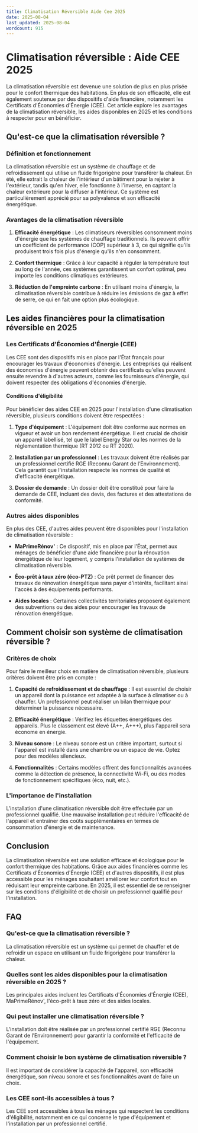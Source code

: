 ```yaml
---
title: Climatisation Réversible Aide Cee 2025
date: 2025-08-04
last_updated: 2025-08-04
wordcount: 915
---
```


# Climatisation réversible : Aide CEE 2025

La climatisation réversible est devenue une solution de plus en plus prisée pour le confort thermique des habitations. En plus de son efficacité, elle est également soutenue par des dispositifs d'aide financière, notamment les Certificats d'Économies d'Énergie (CEE). Cet article explore les avantages de la climatisation réversible, les aides disponibles en 2025 et les conditions à respecter pour en bénéficier.

## Qu'est-ce que la climatisation réversible ?

### Définition et fonctionnement

La climatisation réversible est un système de chauffage et de refroidissement qui utilise un fluide frigorigène pour transférer la chaleur. En été, elle extrait la chaleur de l'intérieur d'un bâtiment pour la rejeter à l'extérieur, tandis qu'en hiver, elle fonctionne à l'inverse, en captant la chaleur extérieure pour la diffuser à l'intérieur. Ce système est particulièrement apprécié pour sa polyvalence et son efficacité énergétique.

### Avantages de la climatisation réversible

1. **Efficacité énergétique** : Les climatiseurs réversibles consomment moins d'énergie que les systèmes de chauffage traditionnels. Ils peuvent offrir un coefficient de performance (COP) supérieur à 3, ce qui signifie qu'ils produisent trois fois plus d'énergie qu'ils n'en consomment.

2. **Confort thermique** : Grâce à leur capacité à réguler la température tout au long de l'année, ces systèmes garantissent un confort optimal, peu importe les conditions climatiques extérieures.

3. **Réduction de l'empreinte carbone** : En utilisant moins d'énergie, la climatisation réversible contribue à réduire les émissions de gaz à effet de serre, ce qui en fait une option plus écologique.

## Les aides financières pour la climatisation réversible en 2025

### Les Certificats d'Économies d'Énergie (CEE)

Les CEE sont des dispositifs mis en place par l'État français pour encourager les travaux d'économies d'énergie. Les entreprises qui réalisent des économies d'énergie peuvent obtenir des certificats qu'elles peuvent ensuite revendre à d'autres acteurs, comme les fournisseurs d'énergie, qui doivent respecter des obligations d'économies d'énergie.

#### Conditions d'éligibilité

Pour bénéficier des aides CEE en 2025 pour l'installation d'une climatisation réversible, plusieurs conditions doivent être respectées :

1. **Type d'équipement** : L'équipement doit être conforme aux normes en vigueur et avoir un bon rendement énergétique. Il est crucial de choisir un appareil labellisé, tel que le label Energy Star ou les normes de la réglementation thermique (RT 2012 ou RT 2020).

2. **Installation par un professionnel** : Les travaux doivent être réalisés par un professionnel certifié RGE (Reconnu Garant de l’Environnement). Cela garantit que l'installation respecte les normes de qualité et d'efficacité énergétique.

3. **Dossier de demande** : Un dossier doit être constitué pour faire la demande de CEE, incluant des devis, des factures et des attestations de conformité.

### Autres aides disponibles

En plus des CEE, d'autres aides peuvent être disponibles pour l'installation de climatisation réversible :

- **MaPrimeRénov'** : Ce dispositif, mis en place par l'État, permet aux ménages de bénéficier d'une aide financière pour la rénovation énergétique de leur logement, y compris l'installation de systèmes de climatisation réversible.

- **Éco-prêt à taux zéro (éco-PTZ)** : Ce prêt permet de financer des travaux de rénovation énergétique sans payer d'intérêts, facilitant ainsi l'accès à des équipements performants.

- **Aides locales** : Certaines collectivités territoriales proposent également des subventions ou des aides pour encourager les travaux de rénovation énergétique.

## Comment choisir son système de climatisation réversible ?

### Critères de choix

Pour faire le meilleur choix en matière de climatisation réversible, plusieurs critères doivent être pris en compte :

1. **Capacité de refroidissement et de chauffage** : Il est essentiel de choisir un appareil dont la puissance est adaptée à la surface à climatiser ou à chauffer. Un professionnel peut réaliser un bilan thermique pour déterminer la puissance nécessaire.

2. **Efficacité énergétique** : Vérifiez les étiquettes énergétiques des appareils. Plus le classement est élevé (A++, A+++), plus l'appareil sera économe en énergie.

3. **Niveau sonore** : Le niveau sonore est un critère important, surtout si l'appareil est installé dans une chambre ou un espace de vie. Optez pour des modèles silencieux.

4. **Fonctionnalités** : Certains modèles offrent des fonctionnalités avancées comme la détection de présence, la connectivité Wi-Fi, ou des modes de fonctionnement spécifiques (éco, nuit, etc.).

### L'importance de l'installation

L'installation d'une climatisation réversible doit être effectuée par un professionnel qualifié. Une mauvaise installation peut réduire l'efficacité de l'appareil et entraîner des coûts supplémentaires en termes de consommation d'énergie et de maintenance.

## Conclusion

La climatisation réversible est une solution efficace et écologique pour le confort thermique des habitations. Grâce aux aides financières comme les Certificats d'Économies d'Énergie (CEE) et d'autres dispositifs, il est plus accessible pour les ménages souhaitant améliorer leur confort tout en réduisant leur empreinte carbone. En 2025, il est essentiel de se renseigner sur les conditions d'éligibilité et de choisir un professionnel qualifié pour l'installation.

## FAQ

### Qu'est-ce que la climatisation réversible ?

La climatisation réversible est un système qui permet de chauffer et de refroidir un espace en utilisant un fluide frigorigène pour transférer la chaleur.

### Quelles sont les aides disponibles pour la climatisation réversible en 2025 ?

Les principales aides incluent les Certificats d'Économies d'Énergie (CEE), MaPrimeRénov', l'éco-prêt à taux zéro et des aides locales.

### Qui peut installer une climatisation réversible ?

L'installation doit être réalisée par un professionnel certifié RGE (Reconnu Garant de l’Environnement) pour garantir la conformité et l'efficacité de l'équipement.

### Comment choisir le bon système de climatisation réversible ?

Il est important de considérer la capacité de l'appareil, son efficacité énergétique, son niveau sonore et ses fonctionnalités avant de faire un choix.

### Les CEE sont-ils accessibles à tous ?

Les CEE sont accessibles à tous les ménages qui respectent les conditions d'éligibilité, notamment en ce qui concerne le type d'équipement et l'installation par un professionnel certifié.